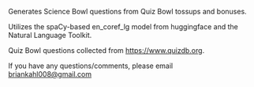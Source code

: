 Generates Science Bowl questions from Quiz Bowl tossups and bonuses.

Utilizes the spaCy-based en_coref_lg model from huggingface and the Natural Language Toolkit.

Quiz Bowl questions collected from https://www.quizdb.org.

If you have any questions/comments, please email briankahl008@gmail.com

